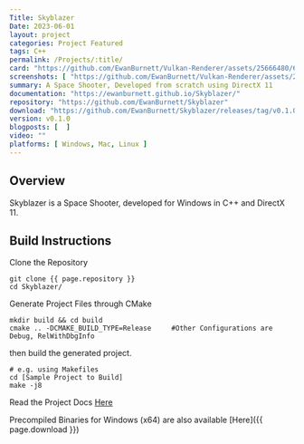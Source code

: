 ```yaml
---
Title: Skyblazer
Date: 2023-06-01
layout: project
categories: Project Featured 
tags: C++ 
permalink: /Projects/:title/
card: "https://github.com/EwanBurnett/Vulkan-Renderer/assets/25666480/6619d4ec-7513-4140-8dd3-47223ea08a4d"
screenshots: [ "https://github.com/EwanBurnett/Vulkan-Renderer/assets/25666480/6619d4ec-7513-4140-8dd3-47223ea08a4d" ] 
summary: A Space Shooter, Developed from scratch using DirectX 11
documentation: "https://ewanburnett.github.io/Skyblazer/"
repository: "https://github.com/EwanBurnett/Skyblazer"
download: "https://github.com/EwanBurnett/Skyblazer/releases/tag/v0.1.0"
version: v0.1.0
blogposts: [  ]
video: ""
platforms: [ Windows, Mac, Linux ]
---
```


## Overview
Skyblazer is a Space Shooter, developed for Windows in C++ and DirectX 11. 

## Build Instructions

Clone the Repository
```
git clone {{ page.repository }}
cd Skyblazer/ 
```

Generate Project Files through CMake

```
mkdir build && cd build
cmake .. -DCMAKE_BUILD_TYPE=Release     #Other Configurations are Debug, RelWithDbgInfo
```

then build the generated project.
```
# e.g. using Makefiles
cd [Sample Project to Build]
make -j8
```

Read the Project Docs [Here](https://ewanburnett.github.io/Skyblazer/subpage.html#autotoc_md4)


Precompiled Binaries for Windows (x64) are also available [Here]({{ page.download }})
